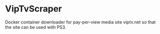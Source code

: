 # VipTvScraper
Docker container downloader for pay-per-view media site viptv.net so that the site can be used with PS3.
